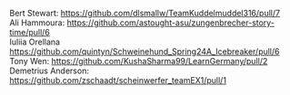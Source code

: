 Bert Stewart: https://github.com/dlsmallw/TeamKuddelmuddel316/pull/7 <br />
Ali Hammoura: https://github.com/astought-asu/zungenbrecher-story-time/pull/6 <br />
Iuliia Orellana https://github.com/quintyn/Schweinehund_Spring24A_Icebreaker/pull/6 <br />
Tony Wen: https://github.com/KushaSharma99/LearnGermany/pull/2 <br />
Demetrius Anderson: https://github.com/zschaadt/scheinwerfer_teamEX1/pull/1 <br />
